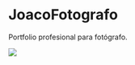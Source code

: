 # JoacoFotografo

Portfolio profesional para fotógrafo.

![](https://github.com/GonzaloFacundoLedesma/JoacoFotografo/blob/main/assets/Joaco.jpg)
